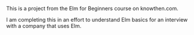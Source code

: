 This is a project from the Elm for Beginners course on knowthen.com.

I am completing this in an effort to understand Elm basics for an interview with a company that uses Elm.